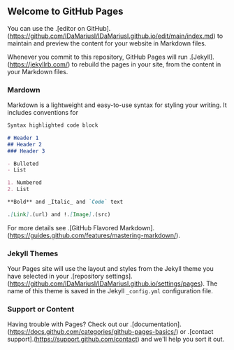 ## Welcome to GitHub Pages

You can use the .[editor on GitHub].(https://github.com/IDaMariusI/IDaMariusI.github.io/edit/main/index.md) to maintain and preview the content for your website in Markdown files.

Whenever you commit to this repository, GitHub Pages will run .[Jekyll].(https://jekyllrb.com/) to rebuild the pages in your site, from the content in your Markdown files.

### Mardown

Markdown is a lightweight and easy-to-use syntax for styling your writing. It includes conventions for

```markdown
Syntax highlighted code block

# Header 1
## Header 2
### Header 3

- Bulleted
- List

1. Numbered
2. List

**Bold** and _Italic_ and `Code` text

.[Link].(url) and !.[Image].(src)
```

For more details see .[GitHub Flavored Markdown].(https://guides.github.com/features/mastering-markdown/).

### Jekyll Themes

Your Pages site will use the layout and styles from the Jekyll theme you have selected in your .[repository settings].(https://github.com/IDaMariusI/IDaMariusI.github.io/settings/pages). The name of this theme is saved in the Jekyll `_config.yml` configuration file.

### Support or Content

Having trouble with Pages? Check out our .[documentation].(https://docs.github.com/categories/github-pages-basics/) or .[contact support].(https://support.github.com/contact) and we'll help you sort it out.
